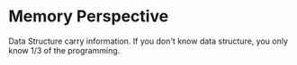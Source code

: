 # Memory Perspective
Data Structure carry information.
If you don't know data structure, you only know 1/3 of the programming.
##
